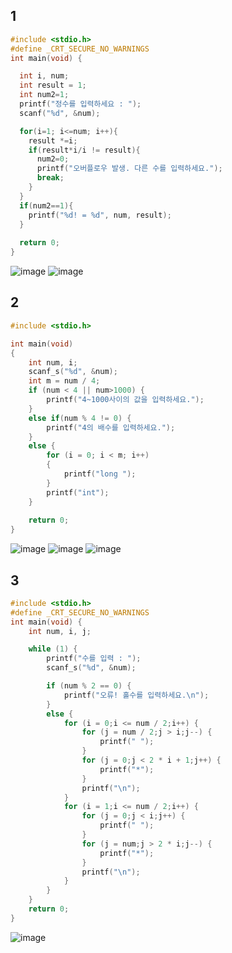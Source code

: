 ## 1
```c
#include <stdio.h>
#define _CRT_SECURE_NO_WARNINGS
int main(void) {

  int i, num;
  int result = 1;
  int num2=1;
  printf("정수를 입력하세요 : ");
  scanf("%d", &num);

  for(i=1; i<=num; i++){
    result *=i;
    if(result*i/i != result){
      num2=0;
      printf("오버플로우 발생. 다른 수를 입력하세요.");
      break;
    }
  }
  if(num2==1){
    printf("%d! = %d", num, result);
  }
  
  return 0;
}
```
![image](https://github.com/gnbhub/GnB20232_C_Study/assets/127826727/f6ef1a38-c776-45a7-b7de-0f3c68b4f1ba)
![image](https://github.com/gnbhub/GnB20232_C_Study/assets/127826727/96b91d3d-0131-49af-a02e-0e030d4aba3a)

## 2
```c
#include <stdio.h>

int main(void)
{
    int num, i;
    scanf_s("%d", &num);
    int m = num / 4;
    if (num < 4 || num>1000) {
        printf("4~1000사이의 값을 입력하세요.");
    }
    else if(num % 4 != 0) {
        printf("4의 배수를 입력하세요.");
    }
    else {
        for (i = 0; i < m; i++)
        {
            printf("long ");
        }
        printf("int");
    }
 
    return 0;
}
```
![image](https://github.com/gnbhub/GnB20232_C_Study/assets/127826727/e844f1ec-5e5b-48f7-a98f-ed61813982ed)
![image](https://github.com/gnbhub/GnB20232_C_Study/assets/127826727/facf2778-5836-401d-a120-db8cf5e15a7a)
![image](https://github.com/gnbhub/GnB20232_C_Study/assets/127826727/d4900f3f-e45e-48e6-8805-1ef01c41cba9)

## 3
```c
#include <stdio.h>
#define _CRT_SECURE_NO_WARNINGS
int main(void) {
    int num, i, j;

    while (1) {
        printf("수를 입력 : ");
        scanf_s("%d", &num);

        if (num % 2 == 0) {
            printf("오류! 홀수를 입력하세요.\n");
        }
        else {
            for (i = 0;i <= num / 2;i++) {
                for (j = num / 2;j > i;j--) {
                    printf(" ");
                }
                for (j = 0;j < 2 * i + 1;j++) {
                    printf("*");
                }
                printf("\n");
            }
            for (i = 1;i <= num / 2;i++) {
                for (j = 0;j < i;j++) {
                    printf(" ");
                }
                for (j = num;j > 2 * i;j--) {
                    printf("*");
                }
                printf("\n");
            }
        }
    }
    return 0;
}
```
![image](https://github.com/gnbhub/GnB20232_C_Study/assets/127826727/ed0c349f-e3b6-412f-8e86-c58e9b7f2338)
